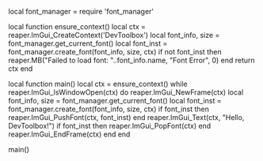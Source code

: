 local font_manager = require 'font_manager'

local function ensure_context()
    local ctx = reaper.ImGui_CreateContext('DevToolbox')
    local font_info, size = font_manager.get_current_font()
    local font_inst = font_manager.create_font(font_info, size, ctx)
    if not font_inst then
        reaper.MB("Failed to load font: "..font_info.name, "Font Error", 0)
    end
    return ctx
end

local function main()
    local ctx = ensure_context()
    while reaper.ImGui_IsWindowOpen(ctx) do
        reaper.ImGui_NewFrame(ctx)
        local font_info, size = font_manager.get_current_font()
        local font_inst = font_manager.create_font(font_info, size, ctx)
        if font_inst then reaper.ImGui_PushFont(ctx, font_inst) end
        reaper.ImGui_Text(ctx, "Hello, DevToolbox!")
        if font_inst then reaper.ImGui_PopFont(ctx) end
        reaper.ImGui_EndFrame(ctx)
    end
end

main()